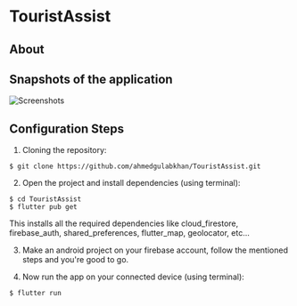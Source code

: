 # TouristAssist
## About


## Snapshots of the application

![Screenshots](/snapshots/)

## Configuration Steps
1. Cloning the repository:

```
$ git clone https://github.com/ahmedgulabkhan/TouristAssist.git
```

2. Open the project and install dependencies (using terminal):

```
$ cd TouristAssist
$ flutter pub get
```
This installs all the required dependencies like cloud_firestore, firebase_auth, shared_preferences, flutter_map, geolocator, etc...

3. Make an android project on your firebase account, follow the mentioned steps and you're good to go.

4. Now run the app on your connected device (using terminal):

`$ flutter run`